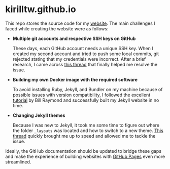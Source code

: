 # kirilltw.github.io

This repo stores the source code for my [website](https://kirilltw.github.io/). The main challenges I faced while creating the website were as follows:

- **Multiple git accounts and respective SSH keys on GitHub**

  These days, each GitHub account needs a unique SSH key. When I created my second account and tried to push some local commits, git rejected stating that my credentials were incorrect. After a brief research, I came across [this thread](https://gist.github.com/jexchan/2351996#multiple-ssh-keys-settings-for-different-github-account) that finally helped me resolve the issue.

- **Building my own Docker image with the required software**

  To avoid installing Ruby, Jekyll, and Bundler on my machine because of possible issues with version compatibility, I followed the excellent [tutorial](https://dev.to/billraymond/video-develop-jekyll-or-github-pages-using-docker-containers-2i04) by Bill Raymond and successfully built my Jekyll website in no time.

- **Changing Jekyll themes**

  Because I was new to Jekyll, it took me some time to figure out where the folder `_layouts` was located and how to switch to a new theme. [This thread](https://stackoverflow.com/questions/38891463/jekyll-default-installation-doesnt-have-layouts-directory) quickly brought me up to speed and allowed me to tackle the issue.

Ideally, the GitHub documentation should be updated to bridge these gaps and make the experience of building websites with [GitHub Pages](https://pages.github.com/) even more streamlined.